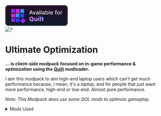 <img src="https://raw.githubusercontent.com/intergrav/devins-badges/a8541eb32f418a9e84541d7d04f7d5b6a76fc654/assets/cozy/supported/quilt_vector.svg" width="200" alt="?" />
<br>
<img src="https://img.shields.io/modrinth/dt/nVWjo5u1?color=%23000000&style=for-the-badge" width="200" alt="?" />

# Ultimate Optimization
**... is client-side modpack focused on in-game performance & optimization using the [Quilt](https://quiltmc.org/en/) modloader.**

I aim this modpack to aim high-end laptop users which can't get much performance because, I mean, it's a
*laptop*,  and for people that just want more performance, high-end or low-end. Almost pure performance.

*Note: This Modpack does use some QOL mods to optimize gameplay.*
<details>
<summary>Mods Used</summary>

- [Animatica](https://modrinth.com/mod/PRN43VSY)
- [Alternate Current](https://modrinth.com/mod/r0v8vy1s)
- [AppleSkin](https://modrinth.com/mod/EsAfCjCV)
- [Architectury API](https://modrinth.com/mod/lhGA9TYQ)
- [AdvancementInfo](https://modrinth.com/mod/G1epq3jN)
- [AntiGhost](https://modrinth.com/mod/Jw3Wx1KR)
- [Almost Unified](https://modrinth.com/mod/sdaSaQEz)
- [BactroMod](https://modrinth.com/mod/2Ok6dkOD)
- [Auth Me](https://modrinth.com/mod/yjgIrBjZ)
- [Better Beds](https://modrinth.com/mod/kKwy3HU9)
- [Bedrodium](https://modrinth.com/mod/5roWs6VO)
- [Beenfo](https://modrinth.com/mod/Bta0Pt47)
- [Blanket](https://modrinth.com/mod/gxpkKtVH)
- [Better Biome Blend](https://modrinth.com/mod/Rs6c7WyL)
- [Blur (Fabric)](https://modrinth.com/mod/NK39zBp2)
- [BetterMod](https://modrinth.com/mod/m4lzPTZ2)
- [Better Ping Display [Fabric]](https://modrinth.com/mod/MS1ZMyR7)
- [Capes](https://modrinth.com/mod/89Wsn8GD)
- [ClearDespawn](https://modrinth.com/mod/yoJJjRRE)
- [Cloth Config API](https://modrinth.com/mod/9s6osm5g)
- [CompleteConfig](https://modrinth.com/mod/GtqG8z1h)
- [Cull Leaves](https://modrinth.com/mod/GNxdLCoP)
- [Concurrent Chunk Management Engine (Fabric)](https://modrinth.com/mod/VSNURh3q)
- [Collective](https://modrinth.com/mod/e0M1UDsY)
- [Cull Clouds](https://modrinth.com/mod/WoKBoi0o)
- [Disable Custom Worlds Advice](https://modrinth.com/mod/HdwRs3kc)
- [Dynamic FPS](https://modrinth.com/mod/LQ3K71Q1)
- [Dimensional Threading](https://modrinth.com/mod/dbqXA6Ma)
- [Enhanced Block Entities](https://modrinth.com/mod/OVuFYfre)
- [Drip Sounds (Fabric)](https://modrinth.com/mod/T8MMXTpr)
- [EasierCrafting](https://modrinth.com/mod/UylF21yz)
- [EmuNO](https://modrinth.com/mod/RLrPqrNI)
- [Entity View Distance](https://modrinth.com/mod/ihnBJ6on)
- [Entity Collision FPS Fix](https://modrinth.com/mod/GiriLmaY)
- [EntityCulling](https://modrinth.com/mod/NNAgCjsB)
- [Exordium](https://modrinth.com/mod/DynYZEae)
- [Fastload](https://modrinth.com/mod/kCpssoSb)
- [Fabric Language Kotlin](https://modrinth.com/mod/Ha28R6CL)
- [Falling Leaves](https://modrinth.com/mod/WhbRG4iK)
- [FastAnim](https://modrinth.com/mod/yHf7SALy)
- [FerriteCore](https://modrinth.com/mod/uXXizFIs)
- [Gamma Utils](https://modrinth.com/mod/wdLuzzEP)
- [ImmediatelyFast](https://modrinth.com/mod/5ZwdcRci)
- [Indium](https://modrinth.com/mod/Orvt0mRa)
- [ForgetMeChunk](https://modrinth.com/mod/vRXn3MrA)
- [FeyTweaks](https://modrinth.com/mod/Wa72oW2W)
- [Let Me Despawn](https://modrinth.com/mod/vE2FN5qn)
- [Krypton](https://modrinth.com/mod/fQEb0iXm)
- [Language Reload](https://modrinth.com/mod/uLbm7CG6)
- [Make Bubbles Pop](https://modrinth.com/mod/gPCdW0Wr)
- [LazyDFU](https://modrinth.com/mod/hvFnDODi)
- [Memory Leak Fix](https://modrinth.com/mod/NRjRiSSD)
- [Lithium](https://modrinth.com/mod/gvQqBUqZ)
- [MixinTrace](https://modrinth.com/mod/sGmHWmeL)
- [Mod Menu](https://modrinth.com/mod/mOgUt4GM)
- [Model Gap Fix](https://modrinth.com/mod/QdG47OkI)
- [More Culling](https://modrinth.com/mod/51shyZVL)
- [No Telemetry](https://modrinth.com/mod/hg77g4Pw)
- [Mouse Tweaks](https://modrinth.com/mod/aC3cM3Vq)
- [No Unused Chunks](https://modrinth.com/mod/U8avpWmO)
- [No Weather Effects](https://modrinth.com/mod/s7awaWgv)
- [Ok Zoomer](https://modrinth.com/mod/aXf2OSFU)
- [Noxesium](https://modrinth.com/mod/Kw7Sm3Xf)
- [Pet Owner](https://modrinth.com/mod/IxUlAAFe)
- [Polymer](https://modrinth.com/mod/xGdtZczs)
- [Quilt Loading Screen](https://modrinth.com/mod/VPU6VYVP)
- [OptiGUI](https://modrinth.com/mod/JuksLGBQ)
- [No Chat Reports](https://modrinth.com/mod/qQyHxfxd)
- [Quick Paths](https://modrinth.com/mod/IPbFTPzw)
- [Rhino](https://modrinth.com/mod/sk9knFPE)
- [Quilted Fabric API (QFAPI) / Quilt Standard Libraries (QSL)](https://modrinth.com/mod/qvIfYCYJ)
- [Reese's Sodium Options](https://modrinth.com/mod/Bh37bMuy)
- [Smooth Boot (Fabric)](https://modrinth.com/mod/FWumhS4T)
- [Roughly Enough Items (REI)](https://modrinth.com/mod/nfn13YXA)
- [Sodium](https://modrinth.com/mod/AANobbMI)
- [ServerCore](https://modrinth.com/mod/4WWQxlQP)
- [Show Me Your Skin!](https://modrinth.com/mod/bD7YqcA3)
- [Technopig](https://modrinth.com/mod/BX3at1x4)
- [Sound Physics Remastered](https://modrinth.com/mod/qyVF9oeo)
- [Sodium Extra](https://modrinth.com/mod/PtjYWJkn)
- [Starlight (Fabric)](https://modrinth.com/mod/H8CaAYZC)
- [Too Many Players](https://modrinth.com/mod/KPVN4aiJ)
- [Visuality](https://modrinth.com/mod/rI0hvYcd)
- [ToolTipFix](https://modrinth.com/mod/2RKFTmiB)
- [Where Is It](https://modrinth.com/mod/FCTyEqkn)
- [Very Many Players (Fabric)](https://modrinth.com/mod/wnEe9KBa)
- [thorium](https://modrinth.com/mod/ImUQFWcy)
- [Who am I?](https://modrinth.com/mod/CcxcmoLQ)
- [WorldTime](https://modrinth.com/mod/uCcYS9la)
- [ðŸ—¿QuiltGoSlightlyFasterLolðŸ—¿](https://modrinth.com/mod/iMXOaPNg)
</details>